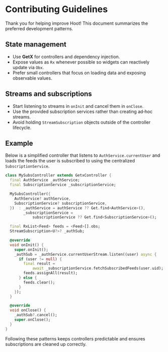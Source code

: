 # Contributing Guidelines

Thank you for helping improve Hoot! This document summarizes the preferred development patterns.

## State management

- Use **GetX** for controllers and dependency injection.
- Expose values as `Rx` whenever possible so widgets can reactively update via `Obx`.
- Prefer small controllers that focus on loading data and exposing observable values.

## Streams and subscriptions

- Start listening to streams in `onInit` and cancel them in `onClose`.
- Use the provided subscription services rather than creating ad‑hoc streams.
- Avoid holding `StreamSubscription` objects outside of the controller lifecycle.

## Example

Below is a simplified controller that listens to `AuthService.currentUser` and loads the feeds the user is subscribed to using the centralized `SubscriptionService`.

```dart
class MySubsController extends GetxController {
  final AuthService _authService;
  final SubscriptionService _subscriptionService;

  MySubsController({
    AuthService? authService,
    SubscriptionService? subscriptionService,
  })  : _authService = authService ?? Get.find<AuthService>(),
        _subscriptionService =
            subscriptionService ?? Get.find<SubscriptionService>();

  final RxList<Feed> feeds = <Feed>[].obs;
  StreamSubscription<U?>? _authSub;

  @override
  void onInit() {
    super.onInit();
    _authSub = _authService.currentUserStream.listen((user) async {
      if (user != null) {
        final result =
            await _subscriptionService.fetchSubscribedFeeds(user.uid);
        feeds.assignAll(result);
      } else {
        feeds.clear();
      }
    });
  }

  @override
  void onClose() {
    _authSub?.cancel();
    super.onClose();
  }
}
```

Following these patterns keeps controllers predictable and ensures subscriptions are cleaned up correctly.

